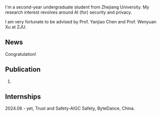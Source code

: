 
I'm a second-year undergraduate student from Zhejiang University. My research interest revolves around AI (for) security and privacy.

I am very fortunate to be advised by Prof. Yanjiao Chen and Prof. Wenyuan Xu at ZJU. 

News
------
Congratulation!


Publication
------
1. 


Internships
------
2024.06 - yet, Trust and Safety-AIGC Safety, ByteDance, China.
